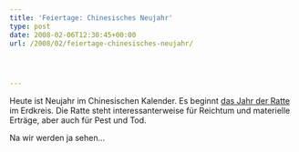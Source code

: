 ```yaml
---
title: 'Feiertage: Chinesisches Neujahr'
type: post
date: 2008-02-06T12:30:45+00:00
url: /2008/02/feiertage-chinesisches-neujahr/




---
```

Heute ist Neujahr im Chinesischen Kalender. Es beginnt [das Jahr der Ratte][1] im Erdkreis. Die Ratte steht interessanterweise für Reichtum und materielle Erträge, aber auch für Pest und Tod.

Na wir werden ja sehen...

 [1]: http://en.wikipedia.org/wiki/Year_of_the_rat
